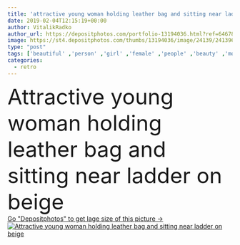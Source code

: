 ```yaml
---
title: 'attractive young woman holding leather bag and sitting near ladder on beige'
date: 2019-02-04T12:15:19+00:00
author: VitalikRadko
author_url: https://depositphotos.com/portfolio-13194036.html?ref=64678756
image: https://st4.depositphotos.com/thumbs/13194036/image/24139/241396742/api_thumb_450.jpg?forcejpeg=true
type: "post"
tags: ['beautiful' ,'person' ,'girl' ,'female' ,'people' ,'beauty' ,'model' ,'caucasian' ,'brown' ,'wooden' ,'style' ,'retro' ,'vintage' ,'fashion' ,'beige' ,'stylish' ,'woman' ,'trendy' ,'vogue' ,'attractive' ,'ladder' ,'fashionable' ,'modeling' ,'styling' ,'Studio Shot' ,'young adult' ,'Fashion Shoot' ,'leather bag' ]
categories: 
  - retro
---
```

<div aling="center">
            <font size="60"> Attractive young woman holding leather bag and sitting near ladder on beige</font>   
</div>
<div>
    <a href='https://st4.depositphotos.com/thumbs/13194036/image/24139/241396742/api_thumb_450.jpg?forcejpeg=true?ref=64678756' target=_blank > Go "Depositphotos" to get lage size of this picture ->
        <img href='https://st4.depositphotos.com/thumbs/13194036/image/24139/241396742/api_thumb_450.jpg?forcejpeg=true?ref=64678756' src='https://st4.depositphotos.com/13194036/24139/i/950/depositphotos_241396742-stock-photo-attractive-young-woman-holding-leather.jpg?forcejpeg=true' alt='Attractive young woman holding leather bag and sitting near ladder on beige' >
    </a>
</div>
